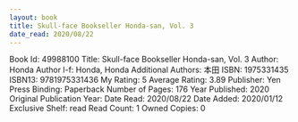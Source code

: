 ```yaml
---
layout: book
title: Skull-face Bookseller Honda-san, Vol. 3
date_read: 2020/08/22
---
```


Book Id: 49988100
Title: Skull-face Bookseller Honda-san, Vol. 3
Author: Honda
Author l-f: Honda, Honda
Additional Authors: 本田
ISBN: 1975331435
ISBN13: 9781975331436
My Rating: 5
Average Rating: 3.89
Publisher: Yen Press
Binding: Paperback
Number of Pages: 176
Year Published: 2020
Original Publication Year: 
Date Read: 2020/08/22
Date Added: 2020/01/12
Exclusive Shelf: read
Read Count: 1
Owned Copies: 0

